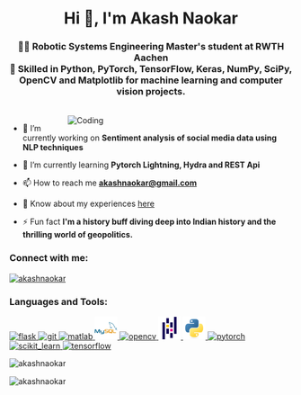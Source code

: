 <h1 align="center">Hi 👋, I'm Akash Naokar</h1>
<h3 align="center">👨‍💻 Robotic Systems Engineering Master's student at RWTH Aachen <br/> 🔬 Skilled in Python, PyTorch, TensorFlow, Keras, NumPy, SciPy, OpenCV and Matplotlib for machine learning and computer vision projects.</h3>
<br/>

<img align="right" alt="Coding" width="400" src="https://camo.githubusercontent.com/7de37139d0b4c1ce40865e799b446c0e963a3dd8fb68d239707237c40604fa3d/68747470733a2f2f63646e2e6472696262626c652e636f6d2f75736572732f3733303730332f73637265656e73686f74732f363538313234332f6176656e746f2e676966"/>

- 🔭 I’m currently working on **Sentiment analysis of social media data using NLP techniques**

- 🌱 I’m currently learning **Pytorch Lightning, Hydra and REST Api**

- 📫 How to reach me **akashnaokar@gmail.com**

- 📄 Know about my experiences [here](https://www.linkedin.com/in/akashnaokar/)

- ⚡ Fun fact **I'm a history buff diving deep into Indian history and the thrilling world of geopolitics.**

<h3 align="left">Connect with me:</h3>
<p align="left">
<a href="https://linkedin.com/in/akashnaokar" target="blank"><img align="center" src="https://raw.githubusercontent.com/rahuldkjain/github-profile-readme-generator/master/src/images/icons/Social/linked-in-alt.svg" alt="akashnaokar" height="30" width="40" /></a>
</p>

<h3 align="left">Languages and Tools:</h3>
<p align="left"> <a href="https://flask.palletsprojects.com/" target="_blank" rel="noreferrer"> <img src="https://www.vectorlogo.zone/logos/pocoo_flask/pocoo_flask-icon.svg" alt="flask" width="40" height="40"/> </a> <a href="https://git-scm.com/" target="_blank" rel="noreferrer"> <img src="https://www.vectorlogo.zone/logos/git-scm/git-scm-icon.svg" alt="git" width="40" height="40"/> </a> <a href="https://www.mathworks.com/" target="_blank" rel="noreferrer"> <img src="https://upload.wikimedia.org/wikipedia/commons/2/21/Matlab_Logo.png" alt="matlab" width="40" height="40"/> </a> <a href="https://www.mysql.com/" target="_blank" rel="noreferrer"> <img src="https://raw.githubusercontent.com/devicons/devicon/master/icons/mysql/mysql-original-wordmark.svg" alt="mysql" width="40" height="40"/> </a> <a href="https://opencv.org/" target="_blank" rel="noreferrer"> <img src="https://www.vectorlogo.zone/logos/opencv/opencv-icon.svg" alt="opencv" width="40" height="40"/> </a> <a href="https://pandas.pydata.org/" target="_blank" rel="noreferrer"> <img src="https://raw.githubusercontent.com/devicons/devicon/2ae2a900d2f041da66e950e4d48052658d850630/icons/pandas/pandas-original.svg" alt="pandas" width="40" height="40"/> </a> <a href="https://www.python.org" target="_blank" rel="noreferrer"> <img src="https://raw.githubusercontent.com/devicons/devicon/master/icons/python/python-original.svg" alt="python" width="40" height="40"/> </a> <a href="https://pytorch.org/" target="_blank" rel="noreferrer"> <img src="https://www.vectorlogo.zone/logos/pytorch/pytorch-icon.svg" alt="pytorch" width="40" height="40"/> </a> <a href="https://scikit-learn.org/" target="_blank" rel="noreferrer"> <img src="https://upload.wikimedia.org/wikipedia/commons/0/05/Scikit_learn_logo_small.svg" alt="scikit_learn" width="40" height="40"/> </a> <a href="https://www.tensorflow.org" target="_blank" rel="noreferrer"> <img src="https://www.vectorlogo.zone/logos/tensorflow/tensorflow-icon.svg" alt="tensorflow" width="40" height="40"/> </a> </p>
<p align="left"> <img src="https://komarev.com/ghpvc/?username=akashnaokar&label=Profile%20views&color=0e75b6&style=flat" alt="akashnaokar" /> </p>

<!-- <p align="left"> <a href="https://github.com/ryo-ma/github-profile-trophy"><img src="https://github-profile-trophy.vercel.app/?username=akashnaokar" alt="akashnaokar" /></a> </p>

<p><img align="left" src="https://github-readme-stats.vercel.app/api/top-langs?username=akashnaokar&show_icons=true&locale=en&layout=compact" alt="akashnaokar" /></p> -->

<!-- <p>&nbsp;<img align="center" src="https://github-readme-stats.vercel.app/api?username=akashnaokar&show_icons=true&locale=en" alt="akashnaokar" /></p>
-->
<p><img align="center" src="https://github-readme-streak-stats.herokuapp.com/?user=akashnaokar&" alt="akashnaokar" /></p>


